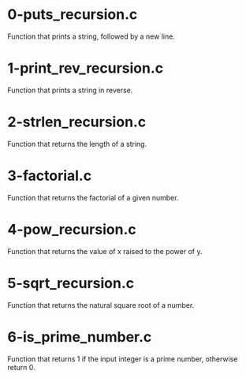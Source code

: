 # 0-puts_recursion.c
Function that prints a string, followed by a new line.

# 1-print_rev_recursion.c
Function that prints a string in reverse.

# 2-strlen_recursion.c
Function that returns the length of a string.

# 3-factorial.c
Function that returns the factorial of a given number.

# 4-pow_recursion.c
Function that returns the value of x raised to the power of y.

# 5-sqrt_recursion.c
Function that returns the natural square root of a number.

# 6-is_prime_number.c
Function that returns 1 if the input integer is a prime number, otherwise return 0.

# 